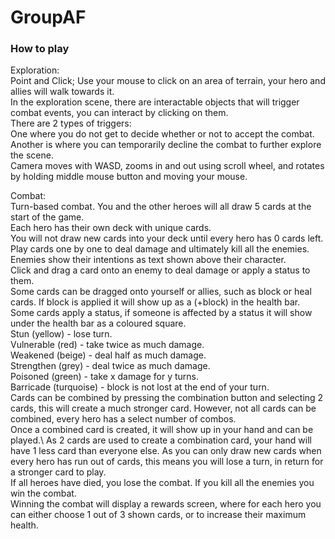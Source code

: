 # GroupAF

### How to play

Exploration: \
Point and Click; Use your mouse to click on an area of terrain, your hero and allies will walk towards it.\
In the exploration scene, there are interactable objects that will trigger combat events, you can interact by clicking on them.\
There are 2 types of triggers:\
  One where you do not get to decide whether or not to accept the combat.\
  Another is where you can temporarily decline the combat to further explore the scene.\
Camera moves with WASD, zooms in and out using scroll wheel, and rotates by holding middle mouse button and moving your mouse.

Combat:\
Turn-based combat. You and the other heroes will all draw 5 cards at the start of the game. \
Each hero has their own deck with unique cards.\
You will not draw new cards into your deck until every hero has 0 cards left.\
Play cards one by one to deal damage and ultimately kill all the enemies.\
Enemies show their intentions as text shown above their character.\
Click and drag a card onto an enemy to deal damage or apply a status to them.\
Some cards can be dragged onto yourself or allies, such as block or heal cards. If block is applied it will show up as a (+block) in the health bar.\
Some cards apply a status, if someone is affected by a status it will show under the health bar as a coloured square.\
  Stun (yellow) - lose turn.\
  Vulnerable (red) - take twice as much damage.\
  Weakened (beige)  - deal half as much damage.\
  Strengthen (grey) - deal twice as much damage.\
  Poisoned (green) - take x damage for y turns.\
  Barricade (turquoise) - block is not lost at the end of your turn. \
Cards can be combined by pressing the combination button and selecting 2 cards, this will create a much stronger card. However, not all cards can be combined, every hero has a select number of combos.\
Once a combined card is created, it will show up in your hand and can be played.\ 
As 2 cards are used to create a combination card, your hand will have 1 less card than everyone else. As you can only draw new cards when every hero has run out of cards, this means you will lose a turn, in return for a stronger card to play.\
If all heroes have died, you lose the combat. If you kill all the enemies you win the combat.\
Winning the combat will display a rewards screen, where for each hero you can either choose 1 out of 3 shown cards, or to increase their maximum health.


